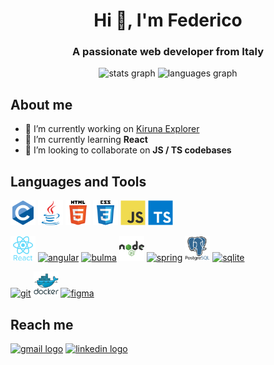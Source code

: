 <h1 align="center">Hi 👋, I'm Federico</h1>
<h3 align="center">A passionate web developer from Italy</h3>



<div align="center">
  <img src="https://github-readme-stats.vercel.app/api?username=fede-palazz&hide_title=false&hide_rank=true&show_icons=true&include_all_commits=true&count_private=true&disable_animations=false&theme=dracula&locale=en&hide_border=false" height="200" alt="stats graph"  />
  <img src="https://github-readme-stats.vercel.app/api/top-langs?username=fede-palazz&locale=en&hide_title=false&layout=compact&card_width=320&langs_count=5&theme=dracula&hide_border=false" height="200" alt="languages graph"  />
</div>


## About me

- 🔭 I’m currently working on [Kiruna Explorer](https://github.com/angelodusba/se2-24-14-Kiruna-Explorer)
- 🌱 I’m currently learning **React**
- 👯 I’m looking to collaborate on **JS / TS codebases**

## Languages and Tools

<p align="left">
  <!-- C -->
  <a href="https://www.cprogramming.com/" target="_blank" rel="noreferrer"><img
      src="https://raw.githubusercontent.com/devicons/devicon/master/icons/c/c-original.svg"
      alt="c"
      width="40"
      height="40"
    /></a>
  <!-- Java -->
  <a href="https://www.java.com" target="_blank" rel="noreferrer"><img
      src="https://raw.githubusercontent.com/devicons/devicon/master/icons/java/java-original.svg"
      alt="java"
      width="40"
      height="40"
    /></a>
  <!-- HTML -->
  <a href="https://www.w3.org/html/" target="_blank" rel="noreferrer"><img
      src="https://raw.githubusercontent.com/devicons/devicon/master/icons/html5/html5-original-wordmark.svg"
      alt="html5"
      width="40"
      height="40"
    /></a>
  <!-- CSS -->
  <a href="https://www.w3schools.com/css/" target="_blank" rel="noreferrer"><img
      src="https://raw.githubusercontent.com/devicons/devicon/master/icons/css3/css3-original-wordmark.svg"
      alt="css3"
      width="40"
      height="40"
    /></a>
  <!-- Javascript -->
  <a
    href="https://developer.mozilla.org/en-US/docs/Web/JavaScript"
    target="_blank"
    rel="noreferrer"
  ><img
      src="https://raw.githubusercontent.com/devicons/devicon/master/icons/javascript/javascript-original.svg"
      alt="javascript"
      width="40"
      height="40"
    /></a>
  <!-- Typescript -->
  <a href="https://www.typescriptlang.org/" target="_blank" rel="noreferrer"><img
      src="https://raw.githubusercontent.com/devicons/devicon/master/icons/typescript/typescript-original.svg"
      alt="typescript"
      width="40"
      height="40"
    /></a>
</p>
<p align="left">
    <!-- React -->
    <a href="https://reactjs.org/" target="_blank" rel="noreferrer"><img
          src="https://raw.githubusercontent.com/devicons/devicon/master/icons/react/react-original-wordmark.svg"
          alt="react"
          width="40"
          height="40"
        /></a>
      <!-- Angular -->
  <a href="https://angular.io" target="_blank" rel="noreferrer"><img
      src="https://angular.io/assets/images/logos/angular/angular.svg"
      alt="angular"
      width="40"
      height="40"
    /></a>
  <!-- Bulma -->
  <a href="https://bulma.io/" target="_blank" rel="noreferrer"><img
      src="https://raw.githubusercontent.com/gilbarbara/logos/804dc257b59e144eaca5bc6ffd16949752c6f789/logos/bulma.svg"
      alt="bulma"
      width="40"
      height="40"
    /></a>
    <a href="https://nodejs.org" target="_blank" rel="noreferrer"><img
      src="https://raw.githubusercontent.com/devicons/devicon/master/icons/nodejs/nodejs-original-wordmark.svg"
      alt="nodejs"
      width="40"
      height="40"
    /></a>
    <a href="https://spring.io/" target="_blank" rel="noreferrer"><img
      src="https://www.vectorlogo.zone/logos/springio/springio-icon.svg"
      alt="spring"
      width="40"
      height="40"
    /></a>
    <a href="https://www.postgresql.org" target="_blank" rel="noreferrer"><img
      src="https://raw.githubusercontent.com/devicons/devicon/master/icons/postgresql/postgresql-original-wordmark.svg"
      alt="postgresql"
      width="40"
      height="40"
    /></a>
    <a href="https://www.sqlite.org/" target="_blank" rel="noreferrer"><img
      src="https://www.vectorlogo.zone/logos/sqlite/sqlite-icon.svg"
      alt="sqlite"
      width="40"
      height="40"
    /></a>
</p>
<p align="left">
    <a href="https://git-scm.com/" target="_blank" rel="noreferrer"><img
      src="https://www.vectorlogo.zone/logos/git-scm/git-scm-icon.svg"
      alt="git"
      width="40"
      height="40"
    /></a>
    <a href="https://www.docker.com/" target="_blank" rel="noreferrer"><img src="https://raw.githubusercontent.com/devicons/devicon/master/icons/docker/docker-original-wordmark.svg"
      alt="docker"
      width="40"
      height="40"
    /></a>
    <a href="https://www.figma.com/" target="_blank" rel="noreferrer"><img
      src="https://www.vectorlogo.zone/logos/figma/figma-icon.svg"
      alt="figma"
      width="40"
      height="40"
    /></a>
</p>

## Reach me

<a href="mailto:fdr.palazzi@gmail.com" target="_blank" rel="noreferrer"><img src="https://img.shields.io/static/v1?message=Gmail&logo=gmail&label=&color=D14836&logoColor=white&labelColor=&style=for-the-badge" height="40" alt="gmail logo" /></a>
  <a href="https://www.linkedin.com/in/fede-palazz" target="_blank" rel="noreferrer"><img src="https://img.shields.io/static/v1?message=LinkedIn&logo=linkedin&label=&color=0077B5&logoColor=white&labelColor=&style=for-the-badge" height="40" alt="linkedin logo" /></a>

